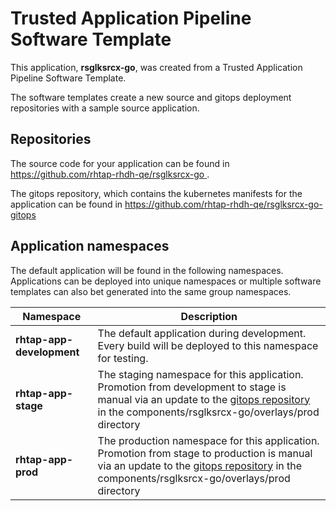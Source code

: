 # Trusted Application Pipeline Software Template

This application, **rsglksrcx-go**, was created from a Trusted Application Pipeline Software Template.

The software templates create a new source and gitops deployment repositories with a sample source application. 

## Repositories

The source code for your application can be found in [https://github.com/rhtap-rhdh-qe/rsglksrcx-go ](https://github.com/rhtap-rhdh-qe/rsglksrcx-go ).
 
The gitops repository, which contains the kubernetes manifests for the application can be found in 
[https://github.com/rhtap-rhdh-qe/rsglksrcx-go-gitops ](https://github.com/rhtap-rhdh-qe/rsglksrcx-go-gitops ) 

## Application namespaces 

The default application will be found in the following namespaces. Applications can be deployed into unique namespaces or multiple software templates can also bet generated into the same group namespaces.  

|  Namespace   |  Description   |  
| -------- | -------- |   
| **rhtap-app-development** | The default application during development. Every build will be deployed to this namespace for testing. | 
| **rhtap-app-stage** | The staging namespace for this application. Promotion from development to stage is manual via an update to the [gitops repository](https://github.com/rhtap-rhdh-qe/rsglksrcx-go-gitops ) in the components/rsglksrcx-go/overlays/prod directory |  
| **rhtap-app-prod** | The production namespace for this application. Promotion from stage to production is manual via an update to the [gitops repository](https://github.com/rhtap-rhdh-qe/rsglksrcx-go-gitops ) in the components/rsglksrcx-go/overlays/prod directory | 